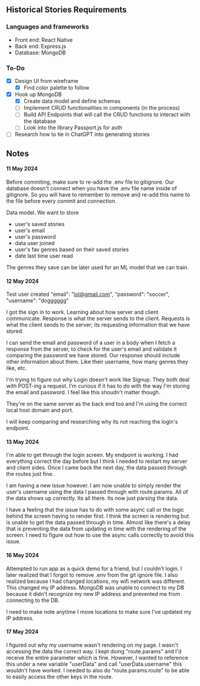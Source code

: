 ## Historical Stories Requirements

### Languages and frameworks

- Front end: React Native
- Back end: Express.js
- Database: MongoDB

### To-Do

- [x] Design UI from wireframe
  - [x] Find color palette to follow
- [x] Hook up MongoDB
  - [x] Create data model and define schemas
  - [ ] Implement CRUD functionalities in components (in the process)
  - [ ] Build API Endpoints that will call the CRUD functions to interact with the database
  - [ ] Look into the library Passport.js for auth
- [ ] Research how to tie in ChatGPT into generating stories

## Notes

#### 11 May 2024

Before commiting, make sure to re-add the .env file to gitignore. Our database doesn't connect when you have the .env file name inside of gitignore. So you will have to remember to remove and re-add this name to the file before every commit and connection.

Data model. We want to store

- user's saved stories
- user's email
- user's password
- data user joined
- user's fav genres based on their saved stories
- date last time user read

The genres they save can be later used for an ML model that we can train.

#### 12 May 2024

Test user created "email": "lol@gmail.com", "password": "soccer", "username": "dogggggg"

I got the sign in to work. Learning about how server and client communicate. Response is what the server sends to the client. Requests is what the client sends to the server; its requesting information that we have stored.

I can send the email and password of a user in a body when I fetch a response from the server, to check for the user's email and validate it comparing the password we have stored. Our response should include other information about them. Like their username, how many genres they like, etc.

I'm trying to figure out why Login doesn't work like Signup. They both deal with POST-ing a request. I'm curious if it has to do with the way I'm storing the email and password. I feel like this shoudn't matter though.

They're on the same server as the back end too and I'm using the correct local host domain and port.

I will keep comparing and researching why its not reaching the login's endpoint.

#### 13 May 2024

I'm able to get through the login screen. My endpoint is working. I had everything correct the day before but I think I needed to restart my server and client sides. Once I came back the next day, the data passed through the routes just fine.

I am having a new issue however. I am now unable to simply render the user's username using the data I passed through with route.params. All of the data shows up correctly. Its all there. Its now just parsing the data.

I have a feeling that the issue has to do with some async call or the logic behind the screen having to render first. I think the screen is rendering but is unable to get the data passed through in time. Almost like there's a delay that is preventing the data from updating in time with the rendering of the screen. I need to figure out how to use the async calls correctly to avoid this issue.

#### 16 May 2024

Attempted to run app as a quick demo for a friend, but I couldn't login. I later realized that I forgot to remove .env from the git ignore file. I also realized because I had changed locations, my wifi network was different. This changed my IP address. MongoDB was unable to connect to my DB because it didn't recognize my new IP address and prevented me from connecting to the DB.

I need to make note anytime I move locations to make sure I've updated my IP address.

#### 17 May 2024

I figured out why my username wasn't rendering on my page. I wasn't accessing the data the correct way. I kept doing "route.params" and I'd receive the entire parameter which is fine. However, I wanted to reference this under a new variable "userData" and call "userData.username" this wouldn't have worked. I needed to also do "route.params.route" to be able to easily access the other keys in the route.
